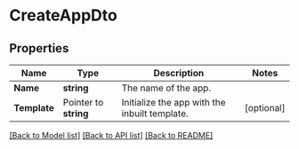 # CreateAppDto

## Properties

Name | Type | Description | Notes
------------ | ------------- | ------------- | -------------
**Name** | **string** | The name of the app. | 
**Template** | Pointer to **string** | Initialize the app with the inbuilt template. | [optional] 

[[Back to Model list]](../README.md#documentation-for-models) [[Back to API list]](../README.md#documentation-for-api-endpoints) [[Back to README]](../README.md)


